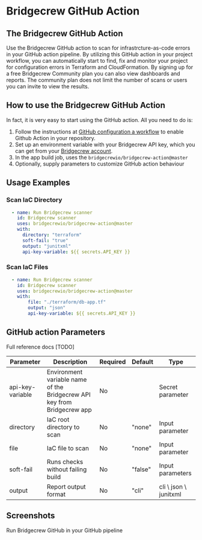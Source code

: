 # Bridgecrew GitHub Action

## The Bridgecrew GitHub Action

Use the Bridgecrew GitHub action to scan for infrastrcture-as-code errors in your GitHub action pipeline.
By utilizing this GitHub action in your project workflow, you can automatically start to find,
fix and monitor your project for configuration errors in Terraform and CloudFormation. 
By signing up for a free Bridgecrew Community plan you can also view dashboards and reports. 
The community plan does not limit the number of scans or users you can invite to view the results.
​
## How to use the Bridgecrew GitHub Action

In fact, it is very easy to start using the GitHub action.
All you need to do is:

1. Follow the instructions at [GitHub configuration a workflow](https://help.github.com/en/actions/configuring-and-managing-workflows/configuring-a-workflow) to enable Github Action in your repository. 
2. Set up an environment variable with your Bridgecrew API key, which you can get from your [Bridgecrew account](https://www.bridgecrew.cloud/integrations).
3. In the app build job, uses the `bridgecrewio/bridgecrew-action@master`
4. Optionally, supply parameters to customize GitHub action behaviour
## Usage Examples

### Scan IaC Directory

```yaml
  - name: Run Bridgecrew scanner
    id: Bridgecrew scanner
    uses: bridgecrewio/bridgecrew-action@master
    with:
      directory: "terraform"
      soft-fail: "true"
      output: "junitxml"
      api-key-variable: ${{ secrets.API_KEY }}
```

### Scan IaC Files

```yaml
  - name: Run Bridgecrew scanner
    id: Bridgecrew scanner
    uses: bridgecrewio/bridgecrew-action@master
    with:
        file: "./terraform/db-app.tf"
        output: "json"
        api-key-variable: ${{ secrets.API_KEY }}
```

## GitHub action Parameters

Full reference docs [TODO]

| Parameter  | Description | Required | Default | Type |
| -----------| -------------------------------------------------------------------------------------------------------- | ------------- | ------------- | ------------- |
| api-key-variable | Environment variable name of the Bridgecrew API key from Bridgecrew app | No |  | Secret parameter |
| directory | IaC root directory to scan | No | "none" | Input parameter |
| file | IaC file to scan | No | "none" | Input parameter |
| soft-fail | Runs checks without failing build | No | "false" | Input parameters |
| output | Report output format | No | "cli" | cli \ json \ junitxml |

## Screenshots
Run Bridgecrew GitHub in your GitHub pipeline
